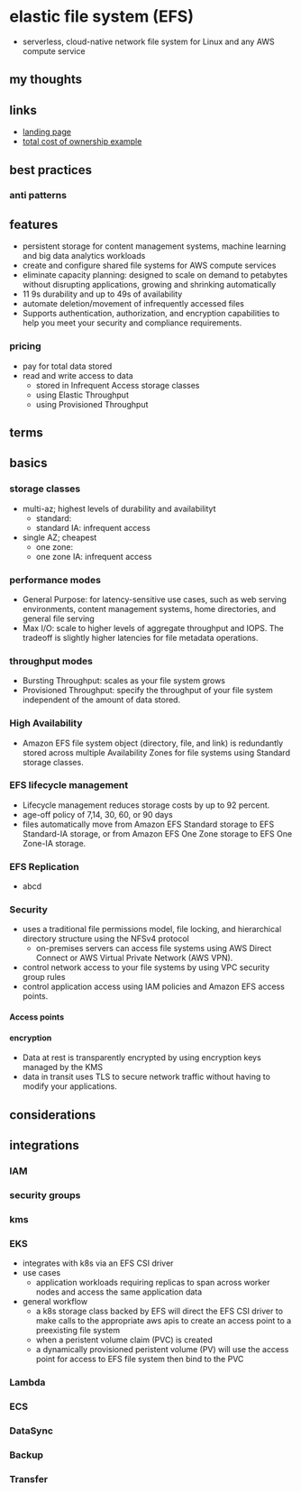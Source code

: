 # elastic file system (EFS)

- serverless, cloud-native network file system for Linux and any AWS compute service

## my thoughts

## links

- [landing page](https://aws.amazon.com/efs/?did=ap_card&trk=ap_card)
- [total cost of ownership example](https://aws.amazon.com/efs/tco/)

## best practices

### anti patterns

## features

- persistent storage for content management systems, machine learning and big data analytics workloads
- create and configure shared file systems for AWS compute services
- eliminate capacity planning: designed to scale on demand to petabytes without disrupting applications, growing and shrinking automatically
- 11 9s durability and up to 49s of availability
- automate deletion/movement of infrequently accessed files
- Supports authentication, authorization, and encryption capabilities to help you meet your security and compliance requirements.

### pricing

- pay for total data stored
- read and write access to data
  - stored in Infrequent Access storage classes
  - using Elastic Throughput
  - using Provisioned Throughput

## terms

## basics

### storage classes

- multi-az; highest levels of durability and availabilityt
  - standard:
  - standard IA: infrequent access
- single AZ; cheapest
  - one zone:
  - one zone IA: infrequent access

### performance modes

- General Purpose: for latency-sensitive use cases, such as web serving environments, content management systems, home directories, and general file serving
- Max I/O: scale to higher levels of aggregate throughput and IOPS. The tradeoff is slightly higher latencies for file metadata operations.

### throughput modes

- Bursting Throughput: scales as your file system grows
- Provisioned Throughput: specify the throughput of your file system independent of the amount of data stored.

### High Availability

- Amazon EFS file system object (directory, file, and link) is redundantly stored across multiple Availability Zones for file systems using Standard storage classes.

### EFS lifecycle management

- Lifecycle management reduces storage costs by up to 92 percent.
- age-off policy of 7,14, 30, 60, or 90 days
- files automatically move from Amazon EFS Standard storage to EFS Standard-IA storage, or from Amazon EFS One Zone storage to EFS One Zone-IA storage.

### EFS Replication

- abcd

### Security

- uses a traditional file permissions model, file locking, and hierarchical directory structure using the NFSv4 protocol
  - on-premises servers can access file systems using AWS Direct Connect or AWS Virtual Private Network (AWS VPN).
- control network access to your file systems by using VPC security group rules
- control application access using IAM policies and Amazon EFS access points.

#### Access points

#### encryption

- Data at rest is transparently encrypted by using encryption keys managed by the KMS
- data in transit uses TLS to secure network traffic without having to modify your applications.

## considerations

## integrations

### IAM

### security groups

### kms

### EKS

- integrates with k8s via an EFS CSI driver
- use cases
  - application workloads requiring replicas to span across worker nodes and access the same application data
- general workflow
  - a k8s storage class backed by EFS will direct the EFS CSI driver to make calls to the appropriate aws apis to create an access point to a preexisting file system
  - when a peristent volume claim (PVC) is created
  - a dynamically provisioned peristent volume (PV) will use the access point for access to EFS file system then bind to the PVC

### Lambda

### ECS

### DataSync

### Backup

### Transfer
